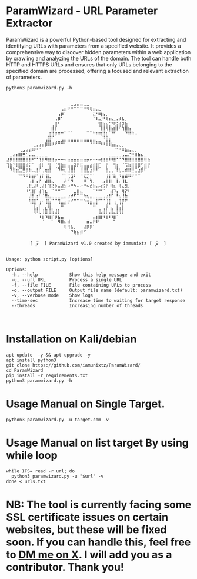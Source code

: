 # **ParamWizard - URL Parameter Extractor**
ParamWizard is a powerful Python-based tool designed for extracting and identifying URLs with parameters from a specified website. It provides a comprehensive way to discover hidden parameters within a web application by crawling and analyzing the URLs of the domain. The tool can handle both HTTP and HTTPS URLs and ensures that only URLs belonging to the specified domain are processed, offering a focused and relevant extraction of parameters.

```
python3 paramwizard.py -h                             


⠀⠀⠀⠀⠀⠀⠀⠀⠀⠀⠀⠀⠀⠀⠀⠀⠀⠀⠀⠀⣀⣠⣤⣤⣀⣀⠀⠀⠀⠀⠀⠀⠀⠀⠀⠀⠀⠀⠀⠀⠀⠀⠀⠀⠀
⠀⠀⠀⠀⠀⠀⠀⠀⠀⠀⠀⠀⠀⠀⠀⠀⠀⢠⣶⠟⠛⠉⠉⠉⠛⠻⢿⣶⣤⡀⠀⠀⠀⠀⠀⠀⠀⠀⠀⠀⠀⠀⠀⠀⠀
⠀⠀⠀⠀⠀⠀⠀⠀⠀⠀⠀⠀⠀⠀⠀⠀⢠⡿⠁⠀⠀⠀⠀⠀⠀⠀⠀⣍⠻⢿⣦⡀⠀⠀⠀⠀⠀⠀⠀⠀⠀⠀⠀⠀⠀
⠀⠀⠀⠀⠀⠀⠀⠀⠀⠀⠀⠀⠀⠀⠀⢠⡿⠁⠀⠀⠀⠀⠀⠀⠀⠀⠀⠈⢧⣄⠛⢿⣶⣄⣠⡾⣧⡀⠀⠀⠀⠀⠀⠀⠀
⠀⠀⠀⠀⠀⠀⠀⠀⠀⠀⠀⠀⠀⠀⢀⣿⠃⠀⠀⠀⠀⠀⠀⠀⠀⠀⠀⠀⠘⣿⣷⣦⡉⠻⣫⣾⡽⣷⠀⠀⠀⠀⠀⠀⠀
⠀⠀⠀⠀⠀⠀⠀⠀⠀⠀⠀⠀⠀⠀⣿⠇⠀⠀⣀⣀⡀⠀⠀⠀⠀⣀⣀⡀⠀⠸⣿⠻⣿⣾⡿⠃⠹⣿⣷⡀⠀⠀⠀⠀⠀
⠀⠀⠀⠀⠀⠀⠀⠀⠀⠀⠀⠀⠀⣸⣿⠟⠛⠉⠀⠀⠀⠀⠀⠀⠀⠀⠀⠉⠛⠻⣿⣇⠀⠉⠀⠀⠀⠈⠛⠛⠒⠀⠀⠀⠀
⠀⠀⠀⠀⠀⠀⠀⠀⠀⠀⠀⠀⢠⣿⠃⢀⣀⣠⣤⣤⣤⣤⣤⣤⣤⣤⣤⣤⣀⡀⠘⣿⡆⠀⠀⠀⠀⠀⠀⠀⠀⠀⠀⠀⠀
⠀⠀⠀⠀⠀⠀⠀⠀⢀⣠⣴⣶⡿⠿⠟⠋⠉⠉⠁⠀⠀⠀⠀⠀⠀⠀⠈⠉⠉⠙⠛⠿⢿⣶⣦⣄⡀⠀⠀⠀⠀⠀⠀⠀⠀
⠀⠀⠀⠀⢀⣠⣴⣾⠿⠛⠉⠀⠀⠀⠀⠀⠀⠀⠀⠀⠀⠀⠀⠀⠀⠀⠀⠀⠀⠀⠀⠀⠀⠀⠉⠛⠿⣷⣦⣄⡀⠀⠀⠀⠀
⠀⣀⣴⣾⣿⣛⣁⣤⣤⣀⣀⣀⣀⠀⠀⠀⠀⠀⠀⠀⠀⠀⠀⠀⠀⠀⠀⠀⠀⠀⠀⠀⣀⣀⣀⣀⣠⣤⣌⣛⣿⣷⣦⣀⠀
⣼⡿⣿⣿⣿⣿⣿⣿⠋⠉⢹⡿⠻⣿⣿⡶⠒⠒⠲⣶⣶⣶⣶⣶⣶⡶⠖⠒⠲⢾⣿⣿⠟⢿⡏⠉⠙⣿⣿⣿⣿⣿⣿⢿⣷
⢹⣷⡙⢿⣿⣿⠾⠍⠁⠀⣾⠇⠀⢻⠀⢈⣻⣷⣶⣤⣤⡽⠟⢯⣤⣤⣴⣾⣿⡁⠀⡟⠀⠘⣷⠀⠈⠩⠷⣿⣿⡿⢋⣾⡟
⠀⠙⢿⣶⣭⣛⡿⠷⠤⣼⠏⢠⢶⣾⠀⠀⠙⠓⢦⣼⣿⡇⠀⢸⣿⣧⣴⠟⠋⠀⠀⣿⡄⡄⠹⣧⠤⠾⠿⣛⣭⣴⡿⠋⠀
⠀⠀⠀⠈⠛⠻⠿⣷⣶⠟⢰⡏⢸⣇⠀⠀⠀⠈⠉⢉⣹⠇⠀⠘⣏⡉⠉⠁⠀⠀⠀⢸⡇⢹⡆⠻⣶⣾⠿⠟⠛⠉⠀⠀⠀
⠀⠀⠀⠀⠀⠀⠀⢠⡏⢠⡟⠀⣼⣿⣄⠀⠀⠀⡼⠋⠻⠀⠀⠀⠾⠉⢳⡀⠀⠀⣠⣿⣷⠀⢹⡄⢹⣆⠀⠀⠀⠀⠀⠀⠀
⠀⠀⠀⠀⠀⠀⢀⣟⣠⡿⢀⣼⡇⢹⣝⡷⣤⣼⣳⠴⠛⠳⠤⠔⠛⠦⣞⣷⣤⢴⣫⡟⠸⣷⡀⢿⣄⣻⡀⠀⠀⠀⠀⠀⠀
⠀⠀⠀⠀⠀⠀⠸⢋⣿⠁⣼⢹⣆⠀⠉⠛⠛⠉⠁⠀⠀⣀⣿⣄⠀⠀⠀⠉⠛⠛⠉⠀⢠⡏⢧⠀⢿⡝⠇⠀⠀⠀⠀⠀⠀
⠀⠀⠀⠀⠀⠀⠀⣼⡇⣰⠃⠈⢿⣦⣄⣀⣀⣀⣤⡴⠞⠋⠉⠉⠳⢦⣤⣀⣀⣀⣠⣴⡿⠁⠘⣦⢸⣷⠀⠀⠀⠀⠀⠀⠀
⠀⠀⠀⠀⠀⠀⠀⢿⣿⡏⢠⠄⢸⣧⠉⠉⢻⣀⣠⡶⠞⠛⠉⠛⠳⢶⣤⣀⡟⠉⠉⢸⡇⠀⡄⢹⡿⠟⠀⠀⠀⠀⠀⠀⠀
⠀⠀⠀⠀⠀⠀⠀⠀⢸⣡⡏⠀⡄⢿⡀⠀⠀⠛⠉⠀⠀⠀⠀⠀⠀⠀⠉⠛⠁⠀⢀⡿⢡⡀⢹⣬⡇⠀⠀⠀⠀⠀⠀⠀⠀
⠀⠀⠀⠀⠀⠀⠀⠀⠸⡿⣇⢸⣿⢸⣷⣼⡇⠀⠀⠀⠀⠀⠀⠀⠀⠀⠀⠀⠀⣧⣾⡇⣼⣧⣸⢻⡇⠀⠀⠀⠀⠀⠀⠀⠀
⠀⠀⠀⠀⠀⠀⠀⠀⠀⠀⠸⣿⠹⣿⡏⡿⣧⣤⠀⠀⠀⠀⠀⠀⠀⠀⠀⣤⣾⣿⠻⣿⠏⢿⡏⠀⠀⠀⠀⠀⠀⠀⠀⠀⠀
⠀⠀⠀⠀⠀⠀⠀⠀⠀⠀⠀⠈⠀⠀⠁⠀⠻⣿⣦⣾⠀⠀⠀⠀⠀⣶⣤⡟⠟⠀⠀⠀⠀⠈⠀⠀⠀⠀⠀⠀⠀⠀⠀⠀⠀
⠀⠀⠀⠀⠀⠀⠀⠀⠀⠀⠀⠀⠀⠀⠀⠀⠀⠀⢿⢻⣧⡀⠀⠀⣼⡿⡿⠁⠀⠀⠀⠀⠀⠀⠀⠀⠀⠀⠀⠀⠀⠀⠀⠀⠀
⠀⠀⠀⠀⠀⠀⠀⠀⠀⠀⠀⠀⠀⠀⠀⠀⠀⠀⠀⠀⠙⢷⣦⡾⠋⠀⠀⠀⠀⠀⠀⠀⠀⠀⠀⠀⠀⠀⠀⠀⠀⠀⠀⠀⠀

         [  ͙͘͡★  ] ParamWizard v1.0 created by iamunixtz [  ͙͘͡★  ] 　
    

Usage: python script.py [options]

Options:
  -h, --help            Show this help message and exit
  -u, --url URL         Process a single URL
  -f, --file FILE       File containing URLs to process
  -o, --output FILE     Output file name (default: paramwizard.txt)
  -v, --verbose mode    Show logs
  --time-sec            Increase time to waiting for target response
  --threads             Increasing number of threads 
  
    
```

# Installation on Kali/debian
```
apt update  -y && apt upgrade -y
apt install python3
git clone https://github.com/iamunixtz/ParamWizard/
cd ParamWizard
pip install -r requirements.txt
python3 paramwizard.py -h
```

# Usage Manual on Single Target.
```
python3 paramwizard.py -u target.com -v
```
# Usage Manual on list target By using while loop
```
while IFS= read -r url; do
  python3 paramwizard.py -u "$url" -v
done < urls.txt
```

# NB: The tool is currently facing some SSL certificate issues on certain websites, but these will be fixed soon. If you can handle this, feel free to [DM me on X](https://x.com/iamunixtz). I will add you as a contributor. Thank you!



